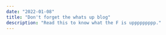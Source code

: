 ```yaml
---
date: "2022-01-08"
title: "Don't forget the whats up blog"
description: "Read this to know what the F is uppppppppp."
---
```


